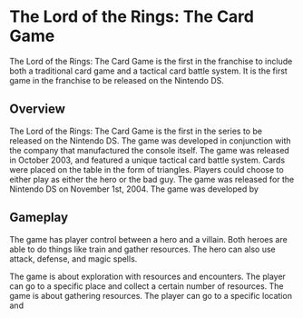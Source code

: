 # The Lord of the Rings: The Card Game

The Lord of the Rings: The Card Game is the first in the franchise to include both a traditional card game and a tactical card battle system. It is the first game in the franchise to be released on the Nintendo DS.

## Overview

The Lord of the Rings: The Card Game is the first in the series to be released on the Nintendo DS. The game was developed in conjunction with the company that manufactured the console itself. The game was released in October 2003, and featured a unique tactical card battle system. Cards were placed on the table in the form of triangles. Players could choose to either play as either the hero or the bad guy. The game was released for the Nintendo DS on November 1st, 2004. The game was developed by                                                                                                                                                                                                                                                    
 

## Gameplay

The game has player control between a hero and a villain. Both heroes are able to do things like train and gather resources. The hero can also use attack, defense, and magic spells.

The game is about exploration with resources and encounters. The player can go to a specific place and collect a certain number of resources. The game is about gathering resources. The player can go to a specific location and